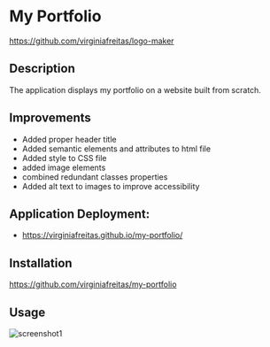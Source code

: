 # My Portfolio
https://github.com/virginiafreitas/logo-maker

## Description
The application displays my portfolio on a website built from scratch.

## Improvements
 - Added proper header title
 - Added semantic elements and attributes to html file
 - Added style to CSS file
 - added image elements
 - combined redundant classes properties
 - Added alt text to images to improve accessibility
 
## Application Deployment:
 - https://virginiafreitas.github.io/my-portfolio/

## Installation
https://github.com/virginiafreitas/my-portfolio

## Usage
   ![screenshot1](https://github.com/virginiafreitas/my-portfolio/assets/137131281/bd162323-2b96-4b3d-a102-fc43aa633241)

